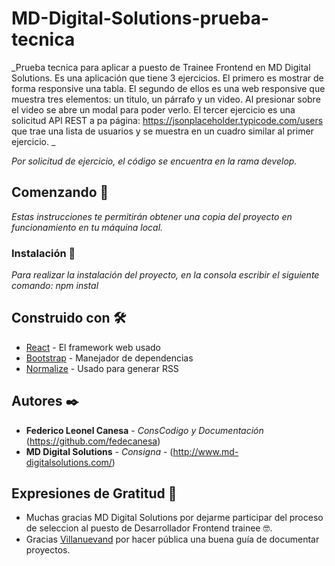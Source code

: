 # MD-Digital-Solutions-prueba-tecnica

_Prueba tecnica para aplicar a puesto de Trainee Frontend en MD Digital Solutions. Es una aplicación que tiene 3 ejercicios. El primero es mostrar de forma responsive una tabla. El segundo de ellos es una web responsive que muestra tres elementos: un titulo, un párrafo y un video. Al presionar sobre el video se abre un modal para poder verlo. El tercer ejercicio es una solicitud API REST a pa página: https://jsonplaceholder.typicode.com/users que trae una lista de usuarios y se muestra en un cuadro similar al primer ejercicio. _

_Por solicitud de ejercicio, el código se encuentra en la rama develop._

## Comenzando 🚀

_Estas instrucciones te permitirán obtener una copia del proyecto en funcionamiento en tu máquina local._


### Instalación 🔧

_Para realizar la instalación del proyecto, en la consola escribir el siguiente comando: npm instal_


## Construido con 🛠️

* [React](https://es.reactjs.org/docs/) - El framework web usado
* [Bootstrap](https://getbootstrap.com/docs/5.0/components/modal/) - Manejador de dependencias
* [Normalize](https://necolas.github.io/normalize.css/) - Usado para generar RSS


## Autores ✒️

* **Federico Leonel Canesa** - *ConsCodigo y Documentación* (https://github.com/fedecanesa)
* **MD Digital Solutions** - *Consigna* - (http://www.md-digitalsolutions.com/)


## Expresiones de Gratitud 🎁

* Muchas gracias MD Digital Solutions por dejarme participar del proceso de seleccion al puesto de Desarrollador Frontend trainee 🤓.
* Gracias [Villanuevand](https://github.com/Villanuevand) por hacer pública una buena guía de documentar proyectos.


